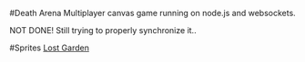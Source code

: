 #Death Arena
Multiplayer canvas game running on node.js and websockets.

NOT DONE!
Still trying to properly synchronize it..

#Sprites
[Lost Garden](http://www.lostgarden.com/2006/02/250-free-handdrawn-textures.html)

